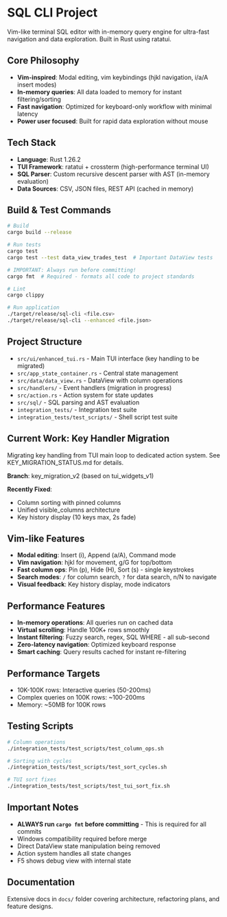 # SQL CLI Project

Vim-like terminal SQL editor with in-memory query engine for ultra-fast navigation and data exploration. Built in Rust using ratatui.

## Core Philosophy
- **Vim-inspired**: Modal editing, vim keybindings (hjkl navigation, i/a/A insert modes)
- **In-memory queries**: All data loaded to memory for instant filtering/sorting
- **Fast navigation**: Optimized for keyboard-only workflow with minimal latency
- **Power user focused**: Built for rapid data exploration without mouse

## Tech Stack
- **Language**: Rust 1.26.2
- **TUI Framework**: ratatui + crossterm (high-performance terminal UI)
- **SQL Parser**: Custom recursive descent parser with AST (in-memory evaluation)
- **Data Sources**: CSV, JSON files, REST API (cached in memory)

## Build & Test Commands
```bash
# Build
cargo build --release

# Run tests
cargo test
cargo test --test data_view_trades_test  # Important DataView tests

# IMPORTANT: Always run before committing!
cargo fmt  # Required - formats all code to project standards

# Lint
cargo clippy

# Run application
./target/release/sql-cli <file.csv>
./target/release/sql-cli --enhanced <file.json>
```

## Project Structure
- `src/ui/enhanced_tui.rs` - Main TUI interface (key handling to be migrated)
- `src/app_state_container.rs` - Central state management
- `src/data/data_view.rs` - DataView with column operations
- `src/handlers/` - Event handlers (migration in progress)
- `src/action.rs` - Action system for state updates
- `src/sql/` - SQL parsing and AST evaluation
- `integration_tests/` - Integration test suite
- `integration_tests/test_scripts/` - Shell script test suite

## Current Work: Key Handler Migration
Migrating key handling from TUI main loop to dedicated action system. See KEY_MIGRATION_STATUS.md for details.

**Branch**: key_migration_v2 (based on tui_widgets_v1)

**Recently Fixed**:
- Column sorting with pinned columns
- Unified visible_columns architecture
- Key history display (10 keys max, 2s fade)

## Vim-like Features
- **Modal editing**: Insert (i), Append (a/A), Command mode
- **Vim navigation**: hjkl for movement, g/G for top/bottom
- **Fast column ops**: Pin (p), Hide (H), Sort (s) - single keystrokes
- **Search modes**: `/` for column search, `?` for data search, n/N to navigate
- **Visual feedback**: Key history display, mode indicators

## Performance Features
- **In-memory operations**: All queries run on cached data
- **Virtual scrolling**: Handle 100K+ rows smoothly
- **Instant filtering**: Fuzzy search, regex, SQL WHERE - all sub-second
- **Zero-latency navigation**: Optimized keyboard response
- **Smart caching**: Query results cached for instant re-filtering

## Performance Targets
- 10K-100K rows: Interactive queries (50-200ms)
- Complex queries on 100K rows: ~100-200ms
- Memory: ~50MB for 100K rows

## Testing Scripts
```bash
# Column operations
./integration_tests/test_scripts/test_column_ops.sh

# Sorting with cycles
./integration_tests/test_scripts/test_sort_cycles.sh

# TUI sort fixes
./integration_tests/test_scripts/test_tui_sort_fix.sh
```

## Important Notes
- **ALWAYS run `cargo fmt` before committing** - This is required for all commits
- Windows compatibility required before merge
- Direct DataView state manipulation being removed
- Action system handles all state changes
- F5 shows debug view with internal state

## Documentation
Extensive docs in `docs/` folder covering architecture, refactoring plans, and feature designs.